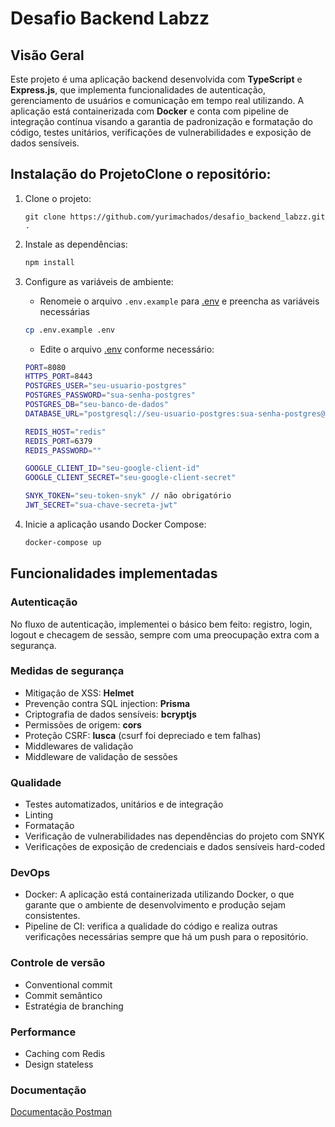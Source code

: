 # Desafio Backend Labzz

## Visão Geral

Este projeto é uma aplicação backend desenvolvida com **TypeScript** e **Express.js**, que implementa funcionalidades de autenticação, gerenciamento de usuários e comunicação em tempo real utilizando. A aplicação está containerizada com **Docker** e conta com pipeline de integração contínua visando a garantia de padronização e formatação do código, testes unitários, verificações de vulnerabilidades e exposição de dados sensíveis.

## Instalação do ProjetoClone o repositório:

1. Clone o projeto:

   ```git
   git clone https://github.com/yurimachados/desafio_backend_labzz.git .
   ```
2. Instale as dependências:

   ```bash
   npm install
   ```
3. Configure as variáveis de ambiente:

   - Renomeie o arquivo `.env.example` para [.env](vscode-file://vscode-app/c:/Users/user/AppData/Local/Programs/Microsoft%20VS%20Code/resources/app/out/vs/code/electron-sandbox/workbench/workbench.html) e preencha as variáveis necessárias

   ```bash
   cp .env.example .env
   ```

   - Edite o arquivo [.env](vscode-file://vscode-app/c:/Users/user/AppData/Local/Programs/Microsoft%20VS%20Code/resources/app/out/vs/code/electron-sandbox/workbench/workbench.html) conforme necessário:

   ```bash
   PORT=8080
   HTTPS_PORT=8443
   POSTGRES_USER="seu-usuario-postgres"
   POSTGRES_PASSWORD="sua-senha-postgres"
   POSTGRES_DB="seu-banco-de-dados"
   DATABASE_URL="postgresql://seu-usuario-postgres:sua-senha-postgres@db:5432/seu-banco-de-dados"

   REDIS_HOST="redis"
   REDIS_PORT=6379
   REDIS_PASSWORD=""

   GOOGLE_CLIENT_ID="seu-google-client-id"
   GOOGLE_CLIENT_SECRET="seu-google-client-secret"

   SNYK_TOKEN="seu-token-snyk" // não obrigatório
   JWT_SECRET="sua-chave-secreta-jwt"
   ```
4. Inicie a aplicação usando Docker Compose:

   ```bash
   docker-compose up
   ```

## Funcionalidades implementadas

### Autenticação

No fluxo de autenticação, implementei o básico bem feito: registro, login, logout e checagem de sessão, sempre com uma preocupação extra com a segurança.

### Medidas de segurança

- Mitigação de XSS: **Helmet**
- Prevenção contra SQL injection: **Prisma**
- Criptografia de dados sensíveis: **bcryptjs**
- Permissões de origem: **cors**
- Proteção CSRF: **lusca** (csurf foi depreciado e tem falhas)
- Middlewares de validação
- Middleware de validação de sessões

### Qualidade

- Testes automatizados, unitários e de integração
- Linting
- Formatação
- Verificação de vulnerabilidades nas dependências do projeto com SNYK
- Verificações de exposição de credenciais e dados sensíveis hard-coded

### DevOps

- Docker: A aplicação está containerizada utilizando Docker, o que garante que o ambiente de desenvolvimento e produção sejam consistentes.
- Pipeline de CI: verifica a qualidade do código e realiza outras verificações necessárias sempre que há um push para o repositório.

### Controle de versão

- Conventional commit
- Commit semântico
- Estratégia de branching

### Performance

- Caching com Redis
- Design stateless

### Documentação

[Documentação Postman](src/msc/Backend_Labzz.postman_collection.json)
